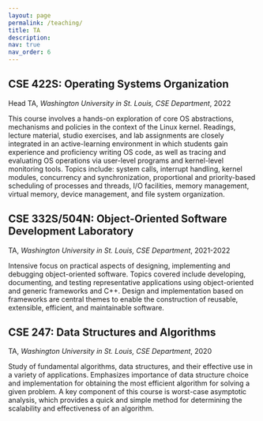 ```yaml
---
layout: page
permalink: /teaching/
title: TA
description:
nav: true
nav_order: 6
---
```


## CSE 422S: Operating Systems Organization

Head TA, _Washington University in St. Louis, CSE Department_, 2022

This course involves a hands-on exploration of core OS abstractions, mechanisms and policies in the context of the Linux kernel. Readings, lecture material, studio exercises, and lab assignments are closely integrated in an active-learning environment in which students gain experience and proficiency writing OS code, as well as tracing and evaluating OS operations via user-level programs and kernel-level monitoring tools. Topics include: system calls, interrupt handling, kernel modules, concurrency and synchronization, proportional and priority-based scheduling of processes and threads, I/O facilities, memory management, virtual memory, device management, and file system organization.

## CSE 332S/504N: Object-Oriented Software Development Laboratory

TA, _Washington University in St. Louis, CSE Department_, 2021-2022

Intensive focus on practical aspects of designing, implementing and debugging object-oriented software. Topics covered include developing, documenting, and testing representative applications using object-oriented and generic frameworks and C++. Design and implementation based on frameworks are central themes to enable the construction of reusable, extensible, efficient, and maintainable software.

## CSE 247: Data Structures and Algorithms

TA, _Washington University in St. Louis, CSE Department_, 2020

Study of fundamental algorithms, data structures, and their effective use in a variety of applications. Emphasizes importance of data structure choice and implementation for obtaining the most efficient algorithm for solving a given problem. A key component of this course is worst-case asymptotic analysis, which provides a quick and simple method for determining the scalability and effectiveness of an algorithm.
